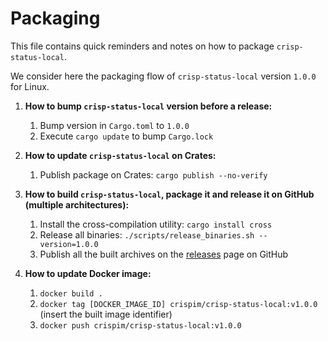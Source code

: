 Packaging
=========

This file contains quick reminders and notes on how to package `crisp-status-local`.

We consider here the packaging flow of `crisp-status-local` version `1.0.0` for Linux.

1. **How to bump `crisp-status-local` version before a release:**
    1. Bump version in `Cargo.toml` to `1.0.0`
    2. Execute `cargo update` to bump `Cargo.lock`

2. **How to update `crisp-status-local` on Crates:**
    1. Publish package on Crates: `cargo publish --no-verify`

3. **How to build `crisp-status-local`, package it and release it on GitHub (multiple architectures):**
    1. Install the cross-compilation utility: `cargo install cross`
    2. Release all binaries: `./scripts/release_binaries.sh --version=1.0.0`
    3. Publish all the built archives on the [releases](https://github.com/crisp-im/crisp-status-local/releases) page on GitHub

4. **How to update Docker image:**
    1. `docker build .`
    2. `docker tag [DOCKER_IMAGE_ID] crispim/crisp-status-local:v1.0.0` (insert the built image identifier)
    3. `docker push crispim/crisp-status-local:v1.0.0`
